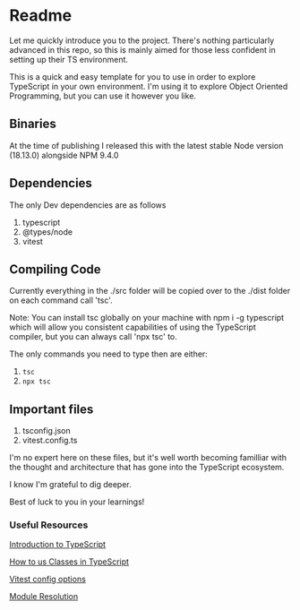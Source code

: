 # Readme

Let me quickly introduce you to the project. There's nothing particularly advanced in this repo, so this is mainly aimed for those less confident in setting up their TS environment.

This is a quick and easy template for you to use in order to explore TypeScript in your own environment. I'm using it to explore Object Oriented Programming, but you can use it however you like.

## Binaries

At the time of publishing I released this with the latest stable Node version (18.13.0) alongside NPM 9.4.0

## Dependencies

The only Dev dependencies are as follows

1. typescript
2. @types/node
3. vitest

## Compiling Code

Currently everything in the ./src folder will be copied over to the ./dist folder on each command call 'tsc'.

Note: You can install tsc globally on your machine with npm i -g typescript which will allow you consistent capabilities of using the TypeScript compiler, but you can always call 'npx tsc' to.

The only commands you need to type then are either:

1. `tsc`
2. `npx tsc`

## Important files

1. tsconfig.json
2. vitest.config.ts

I'm no expert here on these files, but it's well worth becoming familliar with the thought and architecture that has gone into the TypeScript ecosystem.

I know I'm grateful to dig deeper.

Best of luck to you in your learnings!

### Useful Resources

[Introduction to TypeScript](https://www.typescriptlang.org/docs/handbook/2/basic-types.html)

[How to us Classes in TypeScript](https://www.digitalocean.com/community/tutorials/how-to-use-classes-in-typescript)

[Vitest config options](https://vitest.dev/config/)

[Module Resolution](https://www.typescriptlang.org/docs/handbook/module-resolution.html)
